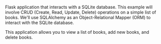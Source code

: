 Flask application that interacts with a SQLite database. 
This example will involve CRUD (Create, Read, Update, Delete) operations on a simple list of books. 
We'll use SQLAlchemy as an Object-Relational Mapper (ORM) to interact with the SQLite database.

This application allows you to view a list of books, add new books, and delete books.

